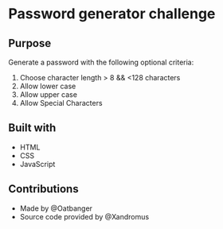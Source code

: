 # Password generator challenge

## Purpose

Generate a password with the following optional criteria:
1. Choose character length > 8 && <128 characters
2. Allow lower case
3. Allow upper case
4. Allow Special Characters

## Built with

- HTML
- CSS
- JavaScript

## Contributions

- Made by @Oatbanger
- Source code provided by @Xandromus

